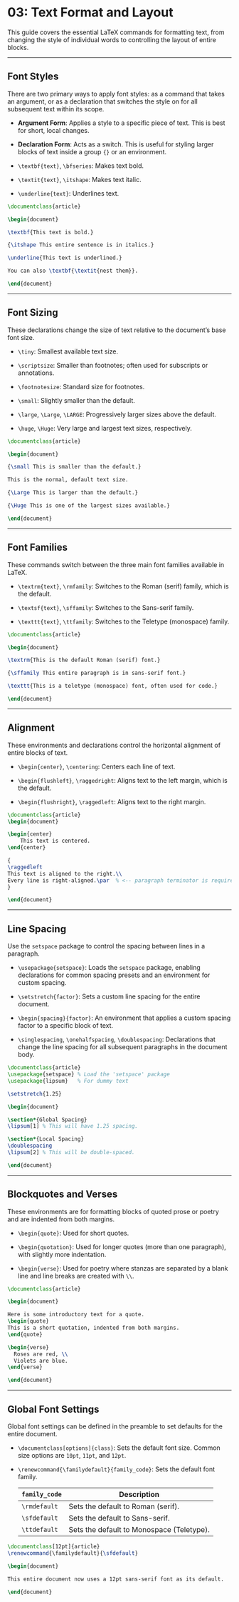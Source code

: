 # 03: Text Format and Layout

This guide covers the essential LaTeX commands for formatting text, from changing the style of individual words to controlling the layout of entire blocks.

---

## Font Styles

There are two primary ways to apply font styles: as a command that takes an argument, or as a declaration that switches the style on for all subsequent text within its scope.

- **Argument Form**: Applies a style to a specific piece of text. This is best for short, local changes.

- **Declaration Form**: Acts as a switch. This is useful for styling larger blocks of text inside a group `{}` or an environment.

- `\textbf{text}`, `\bfseries`: Makes text bold.

- `\textit{text}`, `\itshape`: Makes text italic.

- `\underline{text}`: Underlines text.

```latex
\documentclass{article}

\begin{document}

\textbf{This text is bold.}

{\itshape This entire sentence is in italics.}

\underline{This text is underlined.}

You can also \textbf{\textit{nest them}}.

\end{document}
```

---

## Font Sizing

These declarations change the size of text relative to the document’s base font size. 

- `\tiny`: Smallest available text size.

- `\scriptsize`: Smaller than footnotes; often used for subscripts or annotations.

- `\footnotesize`: Standard size for footnotes.

- `\small`: Slightly smaller than the default.

- `\large`, `\Large`, `\LARGE`: Progressively larger sizes above the default.

- `\huge`, `\Huge`: Very large and largest text sizes, respectively.

```latex
\documentclass{article}

\begin{document}

{\small This is smaller than the default.}

This is the normal, default text size.

{\Large This is larger than the default.}

{\Huge This is one of the largest sizes available.}

\end{document}
```

---

## Font Families

These commands switch between the three main font families available in LaTeX.

- `\textrm{text}`, `\rmfamily`: Switches to the Roman (serif) family, which is the default.

- `\textsf{text}`, `\sffamily`: Switches to the Sans-serif family.

- `\texttt{text}`, `\ttfamily`: Switches to the Teletype (monospace) family.

```latex
\documentclass{article}

\begin{document}

\textrm{This is the default Roman (serif) font.}

{\sffamily This entire paragraph is in sans-serif font.}

\texttt{This is a teletype (monospace) font, often used for code.}

\end{document}
```

---

## Alignment

These environments and declarations control the horizontal alignment of entire blocks of text.

- `\begin{center}`, `\centering`: Centers each line of text.
  
- `\begin{flushleft}`, `\raggedright`: Aligns text to the left margin, which is the default.
  
- `\begin{flushright}`, `\raggedleft`: Aligns text to the right margin.

```latex
\documentclass{article}
\begin{document}

\begin{center}
    This text is centered.
\end{center}

{
\raggedleft
This text is aligned to the right.\\
Every line is right-aligned.\par  % <-- paragraph terminator is required
}

\end{document}
```

---

## Line Spacing

Use the `setspace` package to control the spacing between lines in a paragraph.

- `\usepackage{setspace}`: Loads the `setspace` package, enabling declarations for common spacing presets and an environment for custom spacing.

- `\setstretch{factor}`: Sets a custom line spacing for the entire document.

- `\begin{spacing}{factor}`: An environment that applies a custom spacing factor to a specific block of text.

- `\singlespacing`, `\onehalfspacing`, `\doublespacing`: Declarations that change the line spacing for all subsequent paragraphs in the document body.

```latex
\documentclass{article}
\usepackage{setspace} % Load the 'setspace' package
\usepackage{lipsum}   % For dummy text

\setstretch{1.25}

\begin{document}

\section*{Global Spacing}
\lipsum[1] % This will have 1.25 spacing.

\section*{Local Spacing}
\doublespacing
\lipsum[2] % This will be double-spaced.

\end{document}
```

---

## Blockquotes and Verses

These environments are for formatting blocks of quoted prose or poetry and are indented from both margins.

- `\begin{quote}`: Used for short quotes.

- `\begin{quotation}`: Used for longer quotes (more than one paragraph), with slightly more indentation.

- `\begin{verse}`: Used for poetry where stanzas are separated by a blank line and line breaks are created with `\\`.

```latex
\documentclass{article}

\begin{document}

Here is some introductory text for a quote.
\begin{quote}
This is a short quotation, indented from both margins.
\end{quote}

\begin{verse}
  Roses are red, \\
  Violets are blue.
\end{verse}

\end{document}
```

---

## Global Font Settings

Global font settings can be defined in the preamble to set defaults for the entire document.

- `\documentclass[options]{class}`: Sets the default font size. Common size options are `10pt`, `11pt`, and `12pt`.

- `\renewcommand{\familydefault}{family_code}`: Sets the default font family.

  | `family_code` | Description                               |
  | ------------- | ----------------------------------------- |
  | `\rmdefault`  | Sets the default to Roman (serif).        |
  | `\sfdefault`  | Sets the default to Sans-serif.           |
  | `\ttdefault`  | Sets the default to Monospace (Teletype). |

```latex
\documentclass[12pt]{article}
\renewcommand{\familydefault}{\sfdefault}

\begin{document}

This entire document now uses a 12pt sans-serif font as its default.

\end{document}
```
